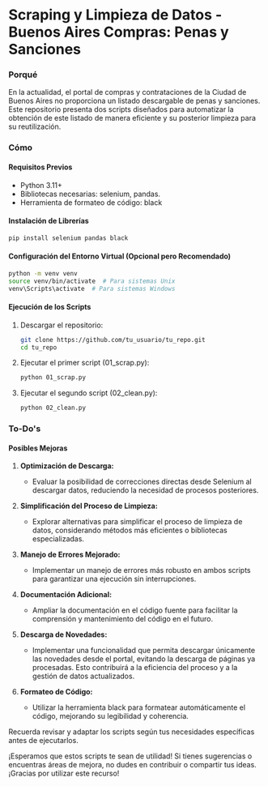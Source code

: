 # Scraping y Limpieza de Datos - Buenos Aires Compras: Penas y Sanciones

### Porqué

En la actualidad, el portal de compras y contrataciones de la Ciudad de Buenos Aires no proporciona un listado descargable de penas y sanciones. Este repositorio presenta dos scripts diseñados para automatizar la obtención de este listado de manera eficiente y su posterior limpieza para su reutilización. 

### Cómo

#### Requisitos Previos
- Python 3.11+
- Bibliotecas necesarias: selenium, pandas.
- Herramienta de formateo de código: black

#### Instalación de Librerías
```bash
pip install selenium pandas black
```

#### Configuración del Entorno Virtual (Opcional pero Recomendado)
```bash
python -m venv venv
source venv/bin/activate  # Para sistemas Unix
venv\Scripts\activate  # Para sistemas Windows
```

#### Ejecución de los Scripts
1. Descargar el repositorio:
    ```bash
    git clone https://github.com/tu_usuario/tu_repo.git
    cd tu_repo
    ```

2. Ejecutar el primer script (01_scrap.py):
    ```bash
    python 01_scrap.py
    ```

3. Ejecutar el segundo script (02_clean.py):
    ```bash
    python 02_clean.py
    ```

### To-Do's

#### Posibles Mejoras

1. **Optimización de Descarga:**
    - Evaluar la posibilidad de correcciones directas desde Selenium al descargar datos, reduciendo la necesidad de procesos posteriores.

2. **Simplificación del Proceso de Limpieza:**
    - Explorar alternativas para simplificar el proceso de limpieza de datos, considerando métodos más eficientes o bibliotecas especializadas.

3. **Manejo de Errores Mejorado:**
    - Implementar un manejo de errores más robusto en ambos scripts para garantizar una ejecución sin interrupciones.

4. **Documentación Adicional:**
    - Ampliar la documentación en el código fuente para facilitar la comprensión y mantenimiento del código en el futuro.

5. **Descarga de Novedades:**
    - Implementar una funcionalidad que permita descargar únicamente las novedades desde el portal, evitando la descarga de páginas ya procesadas. Esto contribuirá a la eficiencia del proceso y a la gestión de datos actualizados.

6. **Formateo de Código:**
    - Utilizar la herramienta black para formatear automáticamente el código, mejorando su legibilidad y coherencia.

Recuerda revisar y adaptar los scripts según tus necesidades específicas antes de ejecutarlos.

¡Esperamos que estos scripts te sean de utilidad! Si tienes sugerencias o encuentras áreas de mejora, no dudes en contribuir o compartir tus ideas. ¡Gracias por utilizar este recurso!
